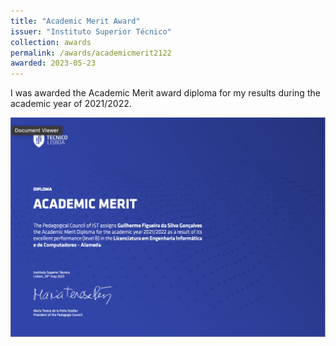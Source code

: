 ```yaml
---
title: "Academic Merit Award"
issuer: "Instituto Superior Técnico"
collection: awards
permalink: /awards/academicmerit2122
awarded: 2023-05-23
---
```


I was awarded the Academic Merit award diploma for my results during the academic year of 2021/2022.

![Academic Merit Award](../files/merit_20212022.png)
